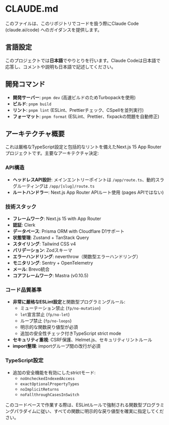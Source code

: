 # CLAUDE.md

このファイルは、このリポジトリでコードを扱う際にClaude Code (claude.ai/code) へのガイダンスを提供します。

## 言語設定

このプロジェクトでは**日本語**でやりとりを行います。Claude Codeは日本語で応答し、コメントや説明も日本語で記述してください。

## 開発コマンド

- **開発サーバー**: `pnpm dev` (高速ビルドのためTurbopackを使用)
- **ビルド**: `pnpm build`
- **リント**: `pnpm lint` (ESLint、Prettierチェック、CSpellを並列実行)
- **フォーマット**: `pnpm format` (ESLint、Prettier、fixpackの問題を自動修正)

## アーキテクチャ概要

これは厳格なTypeScript設定と包括的なリントを備えたNext.js 15 App Routerプロジェクトです。主要なアーキテクチャ決定:

### API構造
- **ヘッドレスAPI設計**: メインエントリーポイントは `/app/route.ts`、動的スラグルーティングは `/app/[slug]/route.ts`
- **ルートハンドラー**: Next.js App Router APIルート使用 (pages APIではない)

### 技術スタック
- **フレームワーク**: Next.js 15 with App Router
- **認証**: Clerk
- **データベース**: Prisma ORM with Cloudflare D1サポート
- **状態管理**: Zustand + TanStack Query
- **スタイリング**: Tailwind CSS v4
- **バリデーション**: Zodスキーマ
- **エラーハンドリング**: neverthrow（関数型エラーハンドリング）
- **モニタリング**: Sentry + OpenTelemetry
- **メール**: Brevo統合
- **コアフレームワーク**: Mastra (v0.10.5)

### コード品質基準
- **非常に厳格なESLint設定**と関数型プログラミングルール:
  - ミューテーション禁止 (`fp/no-mutation`)
  - `let`宣言禁止 (`fp/no-let`) 
  - ループ禁止 (`fp/no-loops`)
  - 明示的な関数戻り値型が必須
  - 追加の安全性チェック付きTypeScript strict mode
- **セキュリティ重視**: CSRF保護、Helmet.js、セキュリティリントルール
- **import整理**: importグループ間の改行が必須

### TypeScript設定
- 追加の安全機能を有効にしたstrictモード:
  - `noUncheckedIndexedAccess`
  - `exactOptionalPropertyTypes`
  - `noImplicitReturns`
  - `noFallthroughCasesInSwitch`

このコードベースで作業する際は、ESLintルールで強制される関数型プログラミングパラダイムに従い、すべての関数に明示的な戻り値型を確実に指定してください。